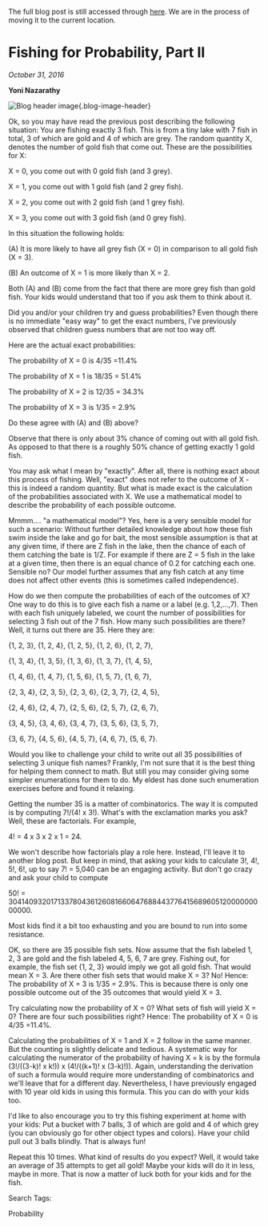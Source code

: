 The full blog post is still accessed through [here](https://www.1onepsilon.com/single-post/2016/10/31/Fishing-for-Probability-Part-II/). We are in the process of moving it to the current location.

# Fishing for Probability, Part II
*October 31, 2016*

**Yoni Nazarathy**

![Blog header image](https://es-app.com/assets/fgJJs2.png){.blog-image-header}

Ok, so you may have read the previous post describing the following situation: You are fishing exactly 3 fish. This is from a tiny lake with 7 fish in total, 3 of which are gold and 4 of which are grey. The random quantity X, denotes the number of gold fish that come out. These are the possibilities for X:

 

X = 0, you come out with 0 gold fish (and 3 grey). 

X = 1, you come out with 1 gold fish (and 2 grey fish).

X = 2, you come out with 2 gold fish (and 1 grey fish).

X = 3, you come out with 3 gold fish (and 0 grey fish).

 

In this situation the following holds:

 

(A) It is more likely to have all grey fish (X = 0) in comparison to all gold fish (X = 3).

 

(B) An outcome of X = 1 is more likely than X = 2.

 

Both (A) and (B) come from the fact that there are more grey fish than gold fish. Your kids would understand that too if you ask them to think about it.

 

Did you and/or your children try and guess probabilities? Even though there is no immediate "easy way" to get the exact numbers, I've previously observed that children guess numbers that are not too way off.

 

Here are the actual exact probabilities:

 

The probability of X = 0 is 4/35 =11.4%

The probability of X = 1 is 18/35 = 51.4%

The probability of X = 2 is 12/35 = 34.3%

The probability of X = 3 is 1/35 = 2.9% 

 

Do these agree with (A) and (B) above?

 

Observe that there is only about 3% chance of coming out with all gold fish. As opposed to that there is a roughly 50% chance of getting exactly 1 gold fish.

 

You may ask what I mean by "exactly". After all, there is nothing exact about this process of fishing. Well, "exact" does not refer to the outcome of X - this is indeed a random quantity. But what is made exact is the calculation of the probabilities associated with X. We use a mathematical model to describe the probability of each possible outcome.

 

Mmmm....  "a mathematical model"?  Yes, here is a very sensible model for such a scenario: Without further detailed knowledge about how these fish swim inside the lake and go for bait, the most sensible assumption is that at any given time, if there are Z fish in the lake, then the chance of each of them catching the bate is 1/Z. For example if there are Z = 5 fish in the lake at a given time, then there is an equal chance of 0.2 for catching each one. Sensible no? Our model further assumes that any fish catch at any time does not affect other events (this is sometimes called independence).


How do we then compute the probabilities of each of the outcomes of X? One way to do this is to give each fish a name or a label (e.g. 1,2,...,7). Then with each fish uniquely labeled, we count the number of possibilities for selecting 3 fish out of the 7 fish. How many such possibilities are there? Well, it turns out there are 35. Here they are: 

 {1, 2, 3}, {1, 2, 4}, {1, 2, 5}, {1, 2, 6}, {1, 2, 7},

 {1, 3, 4}, {1, 3, 5}, {1, 3, 6}, {1, 3, 7}, {1, 4, 5},

 {1, 4, 6}, {1, 4, 7}, {1, 5, 6}, {1, 5, 7}, {1, 6, 7},

  {2, 3, 4}, {2, 3, 5}, {2, 3, 6}, {2, 3, 7}, {2, 4, 5},

  {2, 4, 6}, {2, 4, 7}, {2, 5, 6}, {2, 5, 7}, {2, 6, 7},

 {3, 4, 5}, {3, 4, 6}, {3, 4, 7}, {3, 5, 6}, {3, 5, 7},

{3, 6, 7}, {4, 5, 6}, {4, 5, 7}, {4, 6, 7}, {5, 6, 7}.

 

Would you like to challenge your child to write out all 35 possibilities of selecting 3 unique fish names? Frankly, I'm not sure that it is the best thing for helping them connect to math. But still you may consider giving some simpler enumerations for them to do. My eldest has done such enumeration exercises before and found it relaxing.

 

Getting the number 35 is a matter of combinatorics. The way it is computed is by computing 7!/(4! x 3!). What's with the exclamation marks you ask? Well, these are factorials. For example,

 

4! = 4 x 3 x 2 x 1 = 24.

 

We won't describe how factorials play a role here. Instead, I'll leave it to another blog post. But keep in mind, that asking your kids to calculate 3!, 4!, 5!, 6!, up to say 7! = 5,040 can be an engaging activity. But don't go crazy and ask your child to compute 

 

50! = 30414093201713378043612608166064768844377641568960512000000000000.

 

Most kids find it a bit too exhausting and you are bound to run into some resistance.

 

OK, so there are 35 possible fish sets. Now assume that the fish labeled 1, 2, 3 are gold and the fish labeled 4, 5, 6, 7 are grey. Fishing out, for example, the fish set {1, 2, 3} would imply we got all gold fish. That would mean X = 3. Are there other fish sets that would make X = 3? No! Hence:  The probability of X = 3 is 1/35 = 2.9%. This is because there is only one possible outcome out of the 35 outcomes that would yield X = 3.

 

Try calculating now the probability of X = 0? What sets of fish will yield X = 0? There are four such possibilities right? Hence: The probability of X = 0 is 4/35 =11.4%.

 

Calculating the probabilities of X = 1 and X = 2 follow in the same manner. But the counting is slightly delicate and tedious. A systematic way for calculating the numerator of the probability of having X = k is by the formula (3!/((3-k)! x k!)) x (4!/((k+1)! x (3-k)!)). Again, understanding the derivation of such a formula would require more understanding of combinatorics and we'll leave that for a different day. Nevertheless, I have previously engaged with 10 year old kids in using this formula. This you can do with your kids too.

 

I'd like to also encourage you to try this fishing experiment at home with your kids: Put a bucket with 7 balls, 3 of which are gold and 4 of which grey (you can obviously go for other object types and colors). Have your child pull out 3 balls blindly. That is always fun!

 

Repeat this 10 times. What kind of results do you expect? Well, it would take an average of 35 attempts to get all gold! Maybe your kids will do it in less, maybe in more. That is now a matter of luck both for your kids and for the fish.

 

 

Search Tags:

Probability

